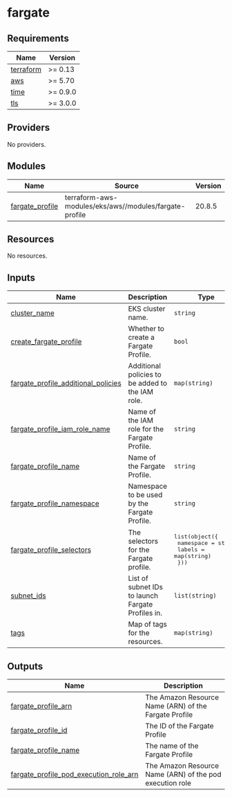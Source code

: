 # fargate

<!-- BEGIN_TF_DOCS -->
## Requirements

| Name | Version |
|------|---------|
| <a name="requirement_terraform"></a> [terraform](#requirement\_terraform) | >= 0.13 |
| <a name="requirement_aws"></a> [aws](#requirement\_aws) | >= 5.70 |
| <a name="requirement_time"></a> [time](#requirement\_time) | >= 0.9.0 |
| <a name="requirement_tls"></a> [tls](#requirement\_tls) | >= 3.0.0 |

## Providers

No providers.

## Modules

| Name | Source | Version |
|------|--------|---------|
| <a name="module_fargate_profile"></a> [fargate\_profile](#module\_fargate\_profile) | terraform-aws-modules/eks/aws//modules/fargate-profile | 20.8.5 |

## Resources

No resources.

## Inputs

| Name | Description | Type | Default | Required |
|------|-------------|------|---------|:--------:|
| <a name="input_cluster_name"></a> [cluster\_name](#input\_cluster\_name) | EKS cluster name. | `string` | n/a | yes |
| <a name="input_create_fargate_profile"></a> [create\_fargate\_profile](#input\_create\_fargate\_profile) | Whether to create a Fargate Profile. | `bool` | n/a | yes |
| <a name="input_fargate_profile_additional_policies"></a> [fargate\_profile\_additional\_policies](#input\_fargate\_profile\_additional\_policies) | Additional policies to be added to the IAM role. | `map(string)` | n/a | yes |
| <a name="input_fargate_profile_iam_role_name"></a> [fargate\_profile\_iam\_role\_name](#input\_fargate\_profile\_iam\_role\_name) | Name of the IAM role for the Fargate Profile. | `string` | n/a | yes |
| <a name="input_fargate_profile_name"></a> [fargate\_profile\_name](#input\_fargate\_profile\_name) | Name of the Fargate Profile. | `string` | n/a | yes |
| <a name="input_fargate_profile_namespace"></a> [fargate\_profile\_namespace](#input\_fargate\_profile\_namespace) | Namespace to be used by the Fargate Profile. | `string` | n/a | yes |
| <a name="input_fargate_profile_selectors"></a> [fargate\_profile\_selectors](#input\_fargate\_profile\_selectors) | The selectors for the Fargate profile. | <pre>list(object({<br>    namespace = string<br>    labels    = map(string)<br>  }))</pre> | n/a | yes |
| <a name="input_subnet_ids"></a> [subnet\_ids](#input\_subnet\_ids) | List of subnet IDs to launch Fargate Profiles in. | `list(string)` | n/a | yes |
| <a name="input_tags"></a> [tags](#input\_tags) | Map of tags for the resources. | `map(string)` | n/a | yes |

## Outputs

| Name | Description |
|------|-------------|
| <a name="output_fargate_profile_arn"></a> [fargate\_profile\_arn](#output\_fargate\_profile\_arn) | The Amazon Resource Name (ARN) of the Fargate Profile |
| <a name="output_fargate_profile_id"></a> [fargate\_profile\_id](#output\_fargate\_profile\_id) | The ID of the Fargate Profile |
| <a name="output_fargate_profile_name"></a> [fargate\_profile\_name](#output\_fargate\_profile\_name) | The name of the Fargate Profile |
| <a name="output_fargate_profile_pod_execution_role_arn"></a> [fargate\_profile\_pod\_execution\_role\_arn](#output\_fargate\_profile\_pod\_execution\_role\_arn) | The Amazon Resource Name (ARN) of the pod execution role |
<!-- END_TF_DOCS -->
